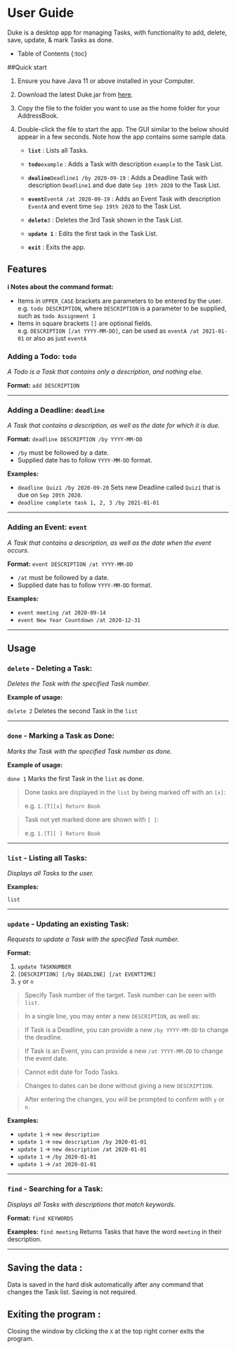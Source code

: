 # User Guide
Duke is a desktop app for managing Tasks, with functionality to add, delete, save, update, & mark Tasks as done.

* Table of Contents
{:toc}
  
##Quick start
1. Ensure you have Java 11 or above installed in your Computer.

2. Download the latest Duke.jar from [here](https://ethan-l-m-e.github.io/ip/).

3. Copy the file to the folder you want to use as the home folder for your AddressBook.

4. Double-click the file to start the app. The GUI similar to the below should appear in a few seconds. Note how the app contains some sample data.
  
    * **`list`** : Lists all Tasks.
  
    * **`todo`**`example` : Adds a Task with description `example` to the Task List.
    
    * **`dealine`**`Deadline1 /by 2020-09-19` : Adds a Deadline Task with description `Deadline1` and due date `Sep 19th 2020` to the Task List.
    
    * **`event`**`EventA /at 2020-09-19` : Adds an Event Task with description `EventA` and event time `Sep 19th 2020` to the Task List.
  
    * **`delete`**`3` : Deletes the 3rd Task shown in the Task List.
  
    * **`update 1`** : Edits the first task in the Task List.
  
    * **`exit`** : Exits the app.
  
## Features

<div markdown="block" class="alert alert-info">

**:information_source: Notes about the command format:**<br>

* Items in `UPPER_CASE` brackets are parameters to be entered by the user.<br>
  e.g. `todo DESCRIPTION`, where `DESCRIPTION` is a parameter to be supplied, such as `todo Assignment 1`
* Items in square brackets `[]` are optional fields.<br>
  e.g. `DESCRIPTION [/at YYYY-MM-DD]`, can be used as `eventA /at 2021-01-01` or also as just `eventA`
  
</div>

### Adding a Todo: `todo`
*A Todo is a Task that contains only a description, and nothing else.*

**Format:** `add DESCRIPTION` 

___

### Adding a Deadline: `deadline`
*A Task that contains a description, as well as the date for which it is due.*

**Format:** `deadline DESCRIPTION​ /by YYYY-MM-DD`

* `/by` must be followed by a date.
* Supplied date has to follow `YYYY-MM-DD` format.

**Examples:**
*  `deadline Quiz1 /by 2020-09-20` Sets new Deadline called `Quiz1` that is due on `Sep 20th 2020`.
*  `deadline complete task 1, 2, 3 /by 2021-01-01` 

___

### Adding an Event: `event`
*A Task that contains a description, as well as the date when the event occurs.*

**Format:** `event DESCRIPTION /at YYYY-MM-DD`

* `/at` must be followed by a date.
* Supplied date has to follow `YYYY-MM-DD` format.

**Examples:**
*  `event meeting /at 2020-09-14`
*  `event New Year Countdown /at 2020-12-31` 

___

## Usage
### `delete` - Deleting a Task:

*Deletes the Task with the specified Task number.*

**Example of usage:** 

`delete 2` Deletes the second Task in the `list`

___

### `done` - Marking a Task as Done:

*Marks the Task with the specified Task number as done.*

**Example of usage:** 

`done 1` Marks the first Task in the `list` as done.

> Done tasks are displayed in the `list` by being marked off with an `[x]`:
>
> e.g. `1.[T][x] Return Book`

> Task not yet marked done are shown with `[ ]`:
>
> e.g. `1.[T][ ] Return Book`

___

### `list` - Listing all Tasks:

*Displays all Tasks to the user.*

**Examples:** 

`list`

___

### `update` - Updating an existing Task:

*Requests to update a Task with the specified Task number.*

**Format:**
1. `update TASKNUMBER`
2. `[DESCRIPTION] [/by DEADLINE] [/at EVENTTIME]` 
3. `y` or `n` 

> Specify Task number of the target. Task number can be seen with `list`.

> In a single line, you may enter a new `DESCRIPTION`, as well as:

> If Task is a Deadline, you can provide a new `/by YYYY-MM-DD` to change the deadline.

> If Task is an Event, you can provide a new `/at YYYY-MM-DD` to change the event date.

> Cannot edit date for Todo Tasks.

> Changes to dates can be done without giving a new `DESCRIPTION`.

> After entering the changes, you will be prompted to confirm with `y` or `n`.

**Examples:**
* `update 1` -> `new description`
* `update 1` -> `new description /by 2020-01-01`
* `update 1` -> `new description /at 2020-01-01`
* `update 1` -> `/by 2020-01-01` 
* `update 1` -> `/at 2020-01-01` 

___

### `find` - Searching for a Task:

*Displays all Tasks with descriptions that match keywords.*

**Format:** `find KEYWORDS`

**Examples:** 
`find meeting` Returns Tasks that have the word `meeting` in their description.

___

## Saving the data :

Data is saved in the hard disk automatically after any command that changes the Task list. Saving is not required.

## Exiting the program : 

Closing the window by clicking the `X` at the top right corner exits the program.

